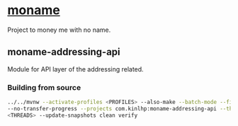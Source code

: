 # [moname](https://moname.kinlhp.com)

Project to money me with no name.

## moname-addressing-api

Module for API layer of the addressing related.

### Building from source

```sh
../../mvnw --activate-profiles <PROFILES> --also-make --batch-mode --file .. \
--no-transfer-progress --projects com.kinlhp:moname-addressing-api --threads \
<THREADS> --update-snapshots clean verify
```
